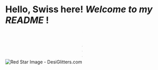 # Hello, Swiss here! *Welcome to my* ***README*** !
<img src="https://www.desiglitters.com/wp-content/uploads/2017/05/Red-Star-Image.gif" alt="Red Star Image - DesiGlitters.com"/><img width="1" height="100" alt="image" src="https://github.com/user-attachments/assets/4feab3f5-002d-4b4a-9583-0109e4a01678" />

